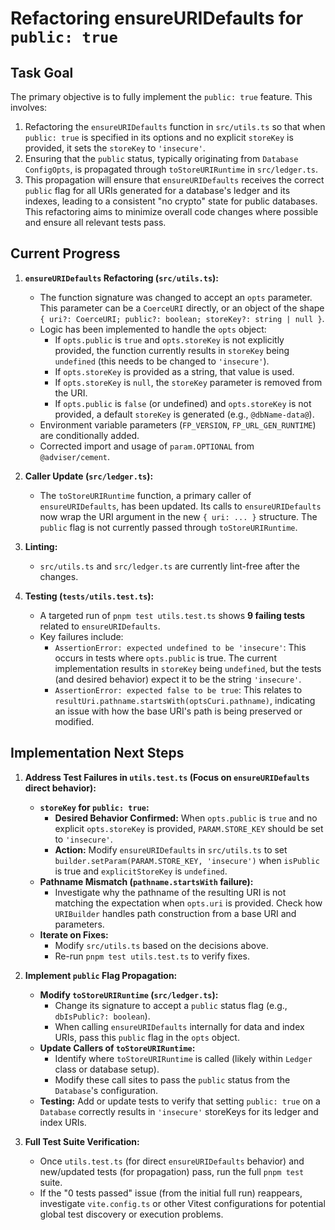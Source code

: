 # Refactoring ensureURIDefaults for `public: true`

## Task Goal

The primary objective is to fully implement the `public: true` feature. This involves:
1.  Refactoring the `ensureURIDefaults` function in `src/utils.ts` so that when `public: true` is specified in its options and no explicit `storeKey` is provided, it sets the `storeKey` to `'insecure'`.
2.  Ensuring that the `public` status, typically originating from `Database` `ConfigOpts`, is propagated through `toStoreURIRuntime` in `src/ledger.ts`.
3.  This propagation will ensure that `ensureURIDefaults` receives the correct `public` flag for all URIs generated for a database's ledger and its indexes, leading to a consistent "no crypto" state for public databases.
This refactoring aims to minimize overall code changes where possible and ensure all relevant tests pass.

## Current Progress

1.  **`ensureURIDefaults` Refactoring (`src/utils.ts`):**
    *   The function signature was changed to accept an `opts` parameter. This parameter can be a `CoerceURI` directly, or an object of the shape `{ uri?: CoerceURI; public?: boolean; storeKey?: string | null }`.
    *   Logic has been implemented to handle the `opts` object:
        *   If `opts.public` is `true` and `opts.storeKey` is not explicitly provided, the function currently results in `storeKey` being `undefined` (this needs to be changed to `'insecure'`).
        *   If `opts.storeKey` is provided as a string, that value is used.
        *   If `opts.storeKey` is `null`, the `storeKey` parameter is removed from the URI.
        *   If `opts.public` is `false` (or undefined) and `opts.storeKey` is not provided, a default `storeKey` is generated (e.g., `@dbName-data@`).
    *   Environment variable parameters (`FP_VERSION`, `FP_URL_GEN_RUNTIME`) are conditionally added.
    *   Corrected import and usage of `param.OPTIONAL` from `@adviser/cement`.

2.  **Caller Update (`src/ledger.ts`):**
    *   The `toStoreURIRuntime` function, a primary caller of `ensureURIDefaults`, has been updated. Its calls to `ensureURIDefaults` now wrap the URI argument in the new `{ uri: ... }` structure. The `public` flag is not currently passed through `toStoreURIRuntime`.

3.  **Linting:**
    *   `src/utils.ts` and `src/ledger.ts` are currently lint-free after the changes.

4.  **Testing (`tests/utils.test.ts`):**
    *   A targeted run of `pnpm test utils.test.ts` shows **9 failing tests** related to `ensureURIDefaults`.
    *   Key failures include:
        *   `AssertionError: expected undefined to be 'insecure'`: This occurs in tests where `opts.public` is true. The current implementation results in `storeKey` being `undefined`, but the tests (and desired behavior) expect it to be the string `'insecure'`.
        *   `AssertionError: expected false to be true`: This relates to `resultUri.pathname.startsWith(optsCuri.pathname)`, indicating an issue with how the base URI's path is being preserved or modified.

## Implementation Next Steps

1.  **Address Test Failures in `utils.test.ts` (Focus on `ensureURIDefaults` direct behavior):**
    *   **`storeKey` for `public: true`:**
        *   **Desired Behavior Confirmed:** When `opts.public` is `true` and no explicit `opts.storeKey` is provided, `PARAM.STORE_KEY` should be set to `'insecure'`.
        *   **Action:** Modify `ensureURIDefaults` in `src/utils.ts` to set `builder.setParam(PARAM.STORE_KEY, 'insecure')` when `isPublic` is true and `explicitStoreKey` is `undefined`.
    *   **Pathname Mismatch (`pathname.startsWith` failure):**
        *   Investigate why the pathname of the resulting URI is not matching the expectation when `opts.uri` is provided. Check how `URIBuilder` handles path construction from a base URI and parameters.
    *   **Iterate on Fixes:**
        *   Modify `src/utils.ts` based on the decisions above.
        *   Re-run `pnpm test utils.test.ts` to verify fixes.

2.  **Implement `public` Flag Propagation:**
    *   **Modify `toStoreURIRuntime` (`src/ledger.ts`):**
        *   Change its signature to accept a `public` status flag (e.g., `dbIsPublic?: boolean`).
        *   When calling `ensureURIDefaults` internally for data and index URIs, pass this `public` flag in the `opts` object.
    *   **Update Callers of `toStoreURIRuntime`:**
        *   Identify where `toStoreURIRuntime` is called (likely within `Ledger` class or database setup).
        *   Modify these call sites to pass the `public` status from the `Database`'s configuration.
    *   **Testing:** Add or update tests to verify that setting `public: true` on a `Database` correctly results in `'insecure'` storeKeys for its ledger and index URIs.

3.  **Full Test Suite Verification:**
    *   Once `utils.test.ts` (for direct `ensureURIDefaults` behavior) and new/updated tests (for propagation) pass, run the full `pnpm test` suite.
    *   If the "0 tests passed" issue (from the initial full run) reappears, investigate `vite.config.ts` or other Vitest configurations for potential global test discovery or execution problems.
